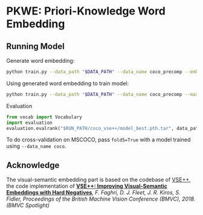 # PKWE: Priori-Knowledge Word Embedding

## Running Model
Generate word embedding: 
```bash
python train.py --data_path "$DATA_PATH" --data_name coco_precomp --embed_gererate
```
Using generated word embedding to train model:
```bash
python train.py --data_path "$DATA_PATH" --data_name coco_precomp --max_violation
```
Evaluation
```python
from vocab import Vocabulary
import evaluation
evaluation.evalrank("$RUN_PATH/coco_vse++/model_best.pth.tar", data_path="$DATA_PATH", split="test")
```
To do cross-validation on MSCOCO, pass `fold5=True` with a model trained using 
`--data_name coco`.

## Acknowledge

The visual-semantic embedding part is based on the codebase of [VSE++](https://github.com/fartashf/vsepp), the code implementation of **[VSE++: Improving Visual-Semantic Embeddings with Hard Negatives](https://arxiv.org/abs/1707.05612)***, F. Faghri, D. J. Fleet, J. R. Kiros, S. Fidler, Proceedings of the British Machine Vision Conference (BMVC),  2018. (BMVC Spotlight)*
